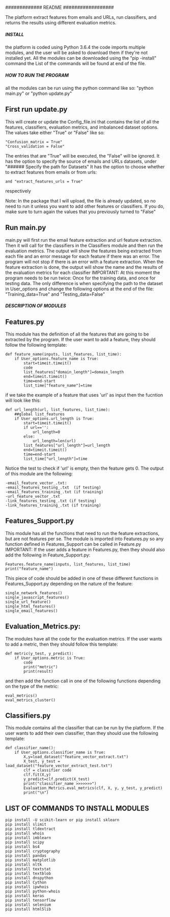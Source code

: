 ############# README ##################

The platform extract features from emails and URLs, run classifiers, and returns the results using different evaluation metrics.

##### INSTALL
the platform is coded using Python 3.6.4
the code imports multiple modules, and the user will be asked to download them if they're not installed yet.
All the modules can be downloaded using the "pip -install" command
the List of the commands will be found at end of the file.

##### HOW TO RUN THE PROGRAM
all the modules can be run using the python command like so: "python main.py" or "python update.py"

## First run update.py
This will create or update the Config_file.ini that contains the list of all the features, classifiers, evaluation metrics, and imbalanced dataset options.
The values take either "True" or "False" like so:
```
"Confusion_matrix = True" 
"Cross_validation = False"
```
The entries that are "True" will be executed, the "False" will be ignored. 
It has the option to specify the source of emails and URLs datasets, under  "###### Specify the path for Datasets"
It has the option to choose whether to extract features from emails or from urls: 
```"extract_features_emails = True" 
and "extract_features_urls = True" 
``` 
respectively

Note: In the package that I will upload, the file is already updated, so no need to run it unless you want to add other features or classifiers. If you do, make sure to turn again the values that you previously turned to "False"

## Run main.py
main.py will first run the email feature extraction and url feature extraction. Then it will call for the classifiers in the Classifiers module and then run the evaluation metrics.
The output will show the features being extracted from each file and an error message for each feature if there was an error. The program will not stop if there is an error with a feature extraction.
When the feature extraction is done, the output will show the name and the results of the evaluation metrics for each classifier
IMPORTANT: At this moment the program needs to be run twice: Once for the training data, and once for testing data. The only difference is when specifying the path to the dataset in User_options and change the following options at the end of the file: "Training_data=True" and "Testing_data=False"


##### DESCRIPTION OF MODULES
## Features.py
This module has the definition of all the features that are going to be extracted by the program.
If the user want to add a feature, they should follow the following template: 
```
def feature_name(inputs, list_features, list_time):
    if User_options.feature_name is True:
        start=timeit.timeit()
        code
        list_features["domain_length"]=domain_length
        end=timeit.timeit()
        time=end-start
        list_time["feature_name"]=time
```

if we take the example of a feature that uses 'url' as input then the fucntion will look like this:
```
def url_length(url, list_features, list_time):
    ##global list_features
    if User_options.url_length is True:
        start=timeit.timeit()
        if url=='':
            url_length=0
        else:
            url_length=len(url)
        list_features["url_length"]=url_length
        end=timeit.timeit()
        time=end-start
        list_time["url_length"]=time
```
Notice the test to check if 'url' is empty, then the feature gets 0.
The output of this module are the following:
```
-email_feature_vector_.txt:
-email_features_testing_.txt  (if testing)
-email_features_training_.txt (if training)
-url_feature_vector_.txt
-link_features_testing_.txt (if testing)
-link_features_training_.txt (if training)
```


## Features_Support.py
This module has all the functions that need to run the feature extractions, but are not features per se.
The module is imported into Features.py so any function defined in Features_Support can be called in Feature.py
IMPORTANT: If the user adds a feature in Features.py, then they should also add the following in Feature_Support.py:
```
Features.feature_name(inputs, list_features, list_time)
print("feature_name")
```
This piece of code should be added in one of these different functions in Features_Support.py depending on the nature of the feature: 
```
single_network_features()
single_javascript_features()
single_url_feature()
single_html_features()
single_email_features()
```

## Evaluation_Metrics.py:
The modules have all the code for the evaluation metrics.
If the user wants to add a metric, then they should follow this template:
```
def metric(y_test, y_predict):
    if User_options.metric is True:
        code
        print("metric")
        print(result)
```
and then add the function call in one of the following functions depending on the type of the metric:
```
eval_metrics()
eval_metrics_cluster()
```

## Classifiers.py
This module contains all the classifier that can be run by the platform.
If the user wants to add their own classifier, than they should use the following template:

```
def classifier_name():
    if User_options.classifier_name is True:
        X,y=load_dataset("feature_vector_extract.txt")
        X_test, y_test = load_dataset("feature_vector_extract_test.txt")
        clf = classifier code
        clf.fit(X,y)
        y_predict=clf.predict(X_test)
        print("classifier_name >>>>>>>")
        Evaluation_Metrics.eval_metrics(clf, X, y, y_test, y_predict)
        print("\n")
```

## LIST OF COMMANDS TO INSTALL MODULES
```
pip install -U scikit-learn or pip install sklearn
pip install slimit
pip install tldextract
pip install whois
pip install imblearn
pip install scipy
pip install bs4
pip install cryptography
pip install pandas
pip install matplotlib
pip install nltk
pip install textstat
pip install textblob
pip install dnspython
pip install Cython
pip install ipwhois
pip install python-whois
pip install keras
pip install tensorflow
pip install selenium
pip install html5lib 
```
